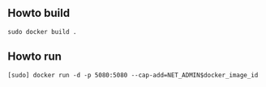 ## Howto build

```
sudo docker build .
```

## Howto run

```
[sudo] docker run -d -p 5080:5080 --cap-add=NET_ADMIN$docker_image_id
```
